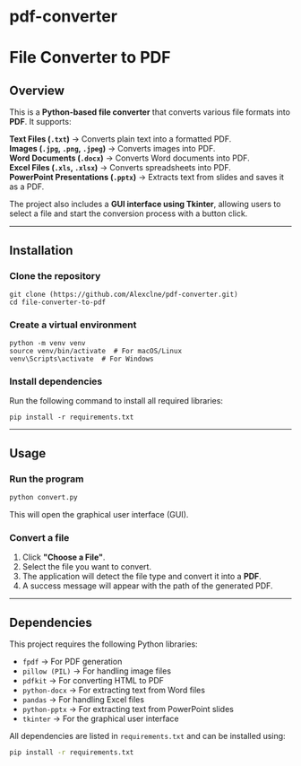 # pdf-converter
# File Converter to PDF

## Overview
This is a **Python-based file converter** that converts various file formats into **PDF**. It supports:

 **Text Files (`.txt`)** → Converts plain text into a formatted PDF.  
 **Images (`.jpg`, `.png`, `.jpeg`)** → Converts images into PDF.  
 **Word Documents (`.docx`)** → Converts Word documents into PDF.  
 **Excel Files (`.xls`, `.xlsx`)** → Converts spreadsheets into PDF.  
 **PowerPoint Presentations (`.pptx`)** → Extracts text from slides and saves it as a PDF.

The project also includes a **GUI interface using Tkinter**, allowing users to select a file and start the conversion process with a button click.

---

## Installation
### **Clone the repository**
```
git clone (https://github.com/Alexclne/pdf-converter.git)
cd file-converter-to-pdf
```

### **Create a virtual environment**
```
python -m venv venv
source venv/bin/activate  # For macOS/Linux
venv\Scripts\activate  # For Windows
```

### **Install dependencies**
Run the following command to install all required libraries:
```
pip install -r requirements.txt
```

---

## Usage
### **Run the program**
```bash
python convert.py
```
This will open the graphical user interface (GUI).

### **Convert a file**
1. Click **"Choose a File"**.
2. Select the file you want to convert.
3. The application will detect the file type and convert it into a **PDF**.
4. A success message will appear with the path of the generated PDF.

---
## Dependencies
This project requires the following Python libraries:

- `fpdf` → For PDF generation
- `pillow (PIL)` → For handling image files
- `pdfkit` → For converting HTML to PDF
- `python-docx` → For extracting text from Word files
- `pandas` → For handling Excel files
- `python-pptx` → For extracting text from PowerPoint slides
- `tkinter` → For the graphical user interface

All dependencies are listed in `requirements.txt` and can be installed using:
```bash
pip install -r requirements.txt
```
